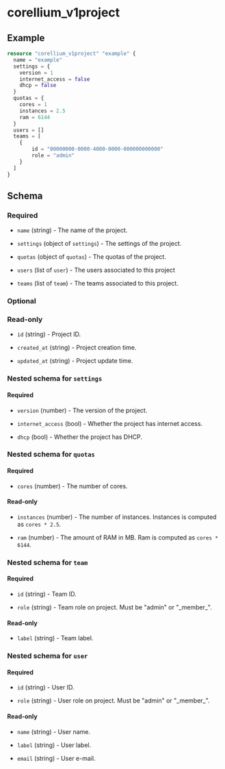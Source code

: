 # corellium_v1project

## Example

```terraform
resource "corellium_v1project" "example" {
  name = "example"
  settings = {
    version = 1
    internet_access = false 
    dhcp = false
  }
  quotas = {
    cores = 1
    instances = 2.5
    ram = 6144
  }
  users = []
  teams = [
    {
        id = "00000000-0000-4000-0000-000000000000"
        role = "admin"
    }
  ]
}
```

## Schema

### Required

- `name` (string) - The name of the project.

- `settings` (object of `settings`) - The settings of the project.

- `quotas` (object of `quotas`) - The quotas of the project.

- `users` (list of `user`) - The users associated to this project

- `teams` (list of `team`) - The teams associated to this project.

### Optional

### Read-only

- `id` (string) - Project ID.

- `created_at` (string) - Project creation time.

- `updated_at` (string) - Project update time.

### Nested schema for `settings`

#### Required

- `version` (number) - The version of the project.

- `internet_access` (bool) - Whether the project has internet access.

- `dhcp` (bool) - Whether the project has DHCP.

### Nested schema for `quotas`

#### Required

- `cores` (number) - The number of cores.

#### Read-only

- `instances` (number) - The number of instances. Instances is computed as `cores * 2.5`.

- `ram` (number) - The amount of RAM in MB. Ram is computed as `cores * 6144`.

### Nested schema for `team`

#### Required

- `id` (string) - Team ID.

- `role` (string) - Team role on project. Must be "admin" or "\_member\_".

#### Read-only

- `label` (string) - Team label.

### Nested schema for `user`

#### Required

- `id` (string) - User ID.

- `role` (string) - User role on project. Must be "admin" or "\_member\_".

#### Read-only

- `name` (string) - User name.

- `label` (string) - User label.

- `email` (string) - User e-mail.
